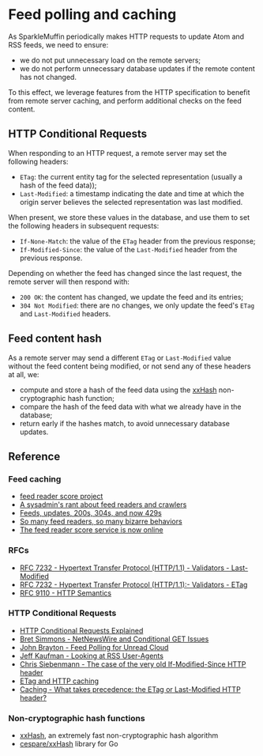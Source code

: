 # Feed polling and caching

As SparkleMuffin periodically makes HTTP requests to update Atom and RSS feeds, we need to ensure:

- we do not put unnecessary load on the remote servers;
- we do not perform unnecessary database updates if the remote content has not changed.

To this effect, we leverage features from the HTTP specification to benefit from remote server caching,
and perform additional checks on the feed content.

## HTTP Conditional Requests

When responding to an HTTP request, a remote server may set the following headers:

- `ETag`: the current entity tag for the selected representation (usually a hash of the feed data));
- `Last-Modified`: a timestamp indicating the date and time at which the origin server believes
  the selected representation was last modified.

When present, we store these values in the database, and use them to set the following headers in subsequent
requests:

- `If-None-Match`: the value of the `ETag` header from the previous response;
- `If-Modified-Since`: the value of the `Last-Modified` header from the previous response.

Depending on whether the feed has changed since the last request, the remote server will then respond with:


- `200 OK`: the content has changed, we update the feed and its entries;
- `304 Not Modified`: there are no changes, we only update the feed's `ETag` and `Last-Modified` headers.

## Feed content hash
As a remote server may send a different `ETag` or `Last-Modified` value without the feed content being modified,
or not send any of these headers at all, we:

- compute and store a hash of the feed data using the [xxHash](https://xxhash.com/) non-cryptographic hash function;
- compare the hash of the feed data with what we already have in the database;
- return early if the hashes match, to avoid unnecessary database updates.


## Reference
### Feed caching
- [feed reader score project](https://rachelbythebay.com/fs/)
- [A sysadmin's rant about feed readers and crawlers](https://rachelbythebay.com/w/2022/03/07/get/)
- [Feeds, updates, 200s, 304s, and now 429s](https://rachelbythebay.com/w/2023/01/18/http/)
- [So many feed readers, so many bizarre behaviors](https://rachelbythebay.com/w/2024/05/27/feed/)
- [The feed reader score service is now online](https://rachelbythebay.com/w/2024/05/30/fs/)

### RFCs
- [RFC 7232 - Hypertext Transfer Protocol (HTTP/1.1) - Validators - Last-Modified](https://datatracker.ietf.org/doc/html/rfc7232#section-2.2)
- [RFC 7232 - Hypertext Transfer Protocol (HTTP/1.1):- Validators - ETag](https://datatracker.ietf.org/doc/html/rfc7232#section-2.3)
- [RFC 9110 - HTTP Semantics](https://www.rfc-editor.org/rfc/rfc9110)

### HTTP Conditional Requests
- [HTTP Conditional Requests Explained](https://http.dev/conditional-requests)
- [Bret Simmons - NetNewsWire and Conditional GET Issues](https://inessential.com/2024/08/03/netnewswire_and_conditional_get_issues.html)
- [John Brayton - Feed Polling for Unread Cloud](https://www.goldenhillsoftware.com/2024/08/feed-polling-for-unread-cloud/)
- [Jeff Kaufman - Looking at RSS User-Agents](https://www.jefftk.com/p/looking-at-rss-user-agents)
- [Chris Siebenmann - The case of the very old If-Modified-Since HTTP header](https://utcc.utoronto.ca/~cks/space/blog/web/VeryOldIfModifiedSince)
- [ETag and HTTP caching](https://rednafi.com/misc/etag_and_http_caching/)
- [Caching - What takes precedence: the ETag or Last-Modified HTTP header?](https://stackoverflow.com/questions/824152/what-takes-precedence-the-etag-or-last-modified-http-header)

### Non-cryptographic hash functions
- [xxHash](https://xxhash.com/), an extremely fast non-cryptographic hash algorithm
- [cespare/xxHash](https://github.com/cespare/xxhash) library for Go
